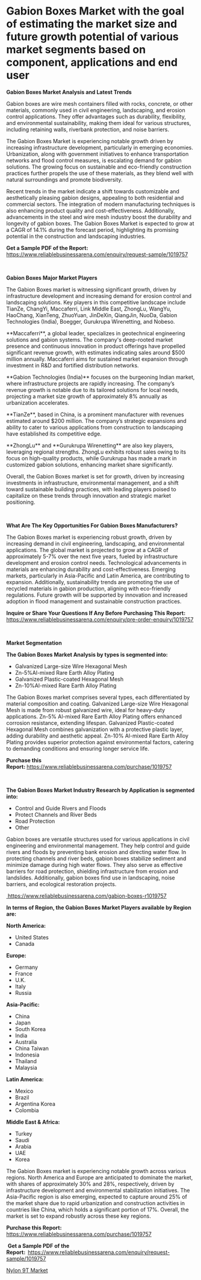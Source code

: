 <p><h1>Gabion Boxes Market with the goal of estimating the market size and future growth potential of various market segments based on component, applications and end user</h1></p><p><strong>Gabion Boxes Market Analysis and Latest Trends</strong></p>
<p><p>Gabion boxes are wire mesh containers filled with rocks, concrete, or other materials, commonly used in civil engineering, landscaping, and erosion control applications. They offer advantages such as durability, flexibility, and environmental sustainability, making them ideal for various structures, including retaining walls, riverbank protection, and noise barriers.</p><p>The Gabion Boxes Market is experiencing notable growth driven by increasing infrastructure development, particularly in emerging economies. Urbanization, along with government initiatives to enhance transportation networks and flood control measures, is escalating demand for gabion solutions. The growing focus on sustainable and eco-friendly construction practices further propels the use of these materials, as they blend well with natural surroundings and promote biodiversity.</p><p>Recent trends in the market indicate a shift towards customizable and aesthetically pleasing gabion designs, appealing to both residential and commercial sectors. The integration of modern manufacturing techniques is also enhancing product quality and cost-effectiveness. Additionally, advancements in the steel and wire mesh industry boost the durability and longevity of gabion boxes. The Gabion Boxes Market is expected to grow at a CAGR of 14.1% during the forecast period, highlighting its promising potential in the construction and landscaping industries.</p></p>
<p><strong>Get a Sample PDF of the Report:&nbsp;</strong> <a href="https://www.reliablebusinessarena.com/enquiry/request-sample/1019757?utm_campaign=3268&utm_medium=2&utm_source=Github&utm_content=ia&utm_term=02042025&utm_id=gabion-boxes">https://www.reliablebusinessarena.com/enquiry/request-sample/1019757</a></p>
<p>&nbsp;</p>
<p><strong>Gabion Boxes Major Market Players</strong></p>
<p><p>The Gabion Boxes market is witnessing significant growth, driven by infrastructure development and increasing demand for erosion control and landscaping solutions. Key players in this competitive landscape include TianZe, ChangYi, Maccaferri, Link Middle East, ZhongLu, WangYu, HaoChang, XianTeng, ZhuoYuan, JinDeXin, QiangJin, NuoDa, Gabion Technologies (India), Boegger, Gurukrupa Wirenetting, and Nobeso.</p><p>**Maccaferri**, a global leader, specializes in geotechnical engineering solutions and gabion systems. The company's deep-rooted market presence and continuous innovation in product offerings have propelled significant revenue growth, with estimates indicating sales around $500 million annually. Maccaferri aims for sustained market expansion through investment in R&D and fortified distribution networks.</p><p>**Gabion Technologies (India)** focuses on the burgeoning Indian market, where infrastructure projects are rapidly increasing. The company’s revenue growth is notable due to its tailored solutions for local needs, projecting a market size growth of approximately 8% annually as urbanization accelerates.</p><p>**TianZe**, based in China, is a prominent manufacturer with revenues estimated around $200 million. The company’s strategic expansions and ability to cater to various applications from construction to landscaping have established its competitive edge.</p><p>**ZhongLu** and **Gurukrupa Wirenetting** are also key players, leveraging regional strengths. ZhongLu exhibits robust sales owing to its focus on high-quality products, while Gurukrupa has made a mark in customized gabion solutions, enhancing market share significantly.</p><p>Overall, the Gabion Boxes market is set for growth, driven by increasing investments in infrastructure, environmental management, and a shift toward sustainable building practices, with leading players poised to capitalize on these trends through innovation and strategic market positioning.</p></p>
<p>&nbsp;</p>
<p><strong>What Are The Key Opportunities For Gabion Boxes Manufacturers?</strong></p>
<p><p>The Gabion Boxes market is experiencing robust growth, driven by increasing demand in civil engineering, landscaping, and environmental applications. The global market is projected to grow at a CAGR of approximately 5-7% over the next five years, fueled by infrastructure development and erosion control needs. Technological advancements in materials are enhancing durability and cost-effectiveness. Emerging markets, particularly in Asia-Pacific and Latin America, are contributing to expansion. Additionally, sustainability trends are promoting the use of recycled materials in gabion production, aligning with eco-friendly regulations. Future growth will be supported by innovation and increased adoption in flood management and sustainable construction practices.</p></p>
<p><strong>Inquire or Share Your Questions If Any Before Purchasing This Report:</strong> <a href="https://www.reliablebusinessarena.com/enquiry/pre-order-enquiry/1019757?utm_campaign=3268&utm_medium=2&utm_source=Github&utm_content=ia&utm_term=02042025&utm_id=gabion-boxes">https://www.reliablebusinessarena.com/enquiry/pre-order-enquiry/1019757</a></p>
<p>&nbsp;</p>
<p><strong>Market Segmentation</strong></p>
<p><strong>The Gabion Boxes Market Analysis by types is segmented into:</strong></p>
<p><ul><li>Galvanized Large-size Wire Hexagonal Mesh</li><li>Zn-5%Al-mixed Rare Earth Alloy Plating</li><li>Galvanized Plastic-coated Hexagonal Mesh</li><li>Zn-10%Al-mixed Rare Earth Alloy Plating</li></ul></p>
<p><p>The Gabion Boxes market comprises several types, each differentiated by material composition and coating. Galvanized Large-size Wire Hexagonal Mesh is made from robust galvanized wire, ideal for heavy-duty applications. Zn-5% Al-mixed Rare Earth Alloy Plating offers enhanced corrosion resistance, extending lifespan. Galvanized Plastic-coated Hexagonal Mesh combines galvanization with a protective plastic layer, adding durability and aesthetic appeal. Zn-10% Al-mixed Rare Earth Alloy Plating provides superior protection against environmental factors, catering to demanding conditions and ensuring longer service life.</p></p>
<p><strong>Purchase this Report:&nbsp;</strong><a href="https://www.reliablebusinessarena.com/purchase/1019757?utm_campaign=3268&utm_medium=2&utm_source=Github&utm_content=ia&utm_term=02042025&utm_id=gabion-boxes">https://www.reliablebusinessarena.com/purchase/1019757</a></p>
<p>&nbsp;</p>
<p><strong>The Gabion Boxes Market Industry Research by Application is segmented into:</strong></p>
<p><ul><li>Control and Guide Rivers and Floods</li><li>Protect Channels and River Beds</li><li>Road Protection</li><li>Other</li></ul></p>
<p><p>Gabion boxes are versatile structures used for various applications in civil engineering and environmental management. They help control and guide rivers and floods by preventing bank erosion and directing water flow. In protecting channels and river beds, gabion boxes stabilize sediment and minimize damage during high water flows. They also serve as effective barriers for road protection, shielding infrastructure from erosion and landslides. Additionally, gabion boxes find use in landscaping, noise barriers, and ecological restoration projects.</p></p>
<p><a href="https://www.reliablebusinessarena.com/gabion-boxes-r1019757?utm_campaign=3268&utm_medium=2&utm_source=Github&utm_content=ia&utm_term=02042025&utm_id=gabion-boxes">&nbsp;https://www.reliablebusinessarena.com/gabion-boxes-r1019757</a></p>
<p><strong>In terms of Region, the Gabion Boxes Market Players available by Region are:</strong></p>
<p>
    <p> <strong> North America: </strong>
        <ul>
            <li>United States</li>
            <li>Canada</li>
        </ul>
        </p> 
    <p> <strong> Europe: </strong>
        <ul>
            <li>Germany</li>
            <li>France</li>
            <li>U.K.</li>
            <li>Italy</li>
            <li>Russia</li>
        </ul>
        </p> 
    <p> <strong> Asia-Pacific: </strong>
        <ul>
            <li>China</li>
            <li>Japan</li>
            <li>South Korea</li>
            <li>India</li>
            <li>Australia</li>
            <li>China Taiwan</li>
            <li>Indonesia</li>
            <li>Thailand</li>
            <li>Malaysia</li>
        </ul>
        </p> 
    <p> <strong> Latin America: </strong>
        <ul>
            <li>Mexico</li>
            <li>Brazil</li>
            <li>Argentina Korea</li>
            <li>Colombia</li>
        </ul>
        </p> 
    <p> <strong> Middle East & Africa: </strong>
        <ul>
            <li>Turkey</li>
            <li>Saudi</li>
            <li>Arabia</li>
            <li>UAE</li>
            <li>Korea</li>
        </ul>
    </p>
    </p>
<p><p>The Gabion Boxes market is experiencing notable growth across various regions. North America and Europe are anticipated to dominate the market, with shares of approximately 30% and 28%, respectively, driven by infrastructure development and environmental stabilization initiatives. The Asia-Pacific region is also emerging, expected to capture around 25% of the market share due to rapid urbanization and construction activities in countries like China, which holds a significant portion of 17%. Overall, the market is set to expand robustly across these key regions.</p></p>
<p><strong>Purchase this Report: </strong><a href="https://www.reliablebusinessarena.com/purchase/1019757?utm_campaign=3268&utm_medium=2&utm_source=Github&utm_content=ia&utm_term=02042025&utm_id=gabion-boxes">https://www.reliablebusinessarena.com/purchase/1019757</a></p>
<p>&nbsp;<strong>Get a Sample PDF of the Report:&nbsp;&nbsp;</strong><a href="https://www.reliablebusinessarena.com/enquiry/request-sample/1019757?utm_campaign=3268&utm_medium=2&utm_source=Github&utm_content=ia&utm_term=02042025&utm_id=gabion-boxes">https://www.reliablebusinessarena.com/enquiry/request-sample/1019757</a></p>
<p><strong></strong></p>
<p><p><a href="https://github.com/sderolza/Market-Research-Report-List-1/blob/main/nylon-9t-market.md?utm_campaign=3268&utm_medium=2&utm_source=Github&utm_content=ia&utm_term=02042025&utm_id=gabion-boxes">Nylon 9T Market</a></p></p>